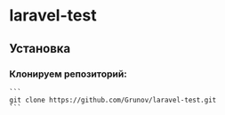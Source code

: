 # laravel-test

## Установка
 ### Клонируем репозиторий:   
    ```
    git clone https://github.com/Grunov/laravel-test.git
    ```
